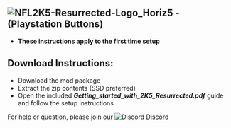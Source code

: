 ## ![NFL2K5-Resurrected-Logo_Horiz5](https://user-images.githubusercontent.com/69597675/125652934-6b21a6c3-e700-4709-8e10-01deb62d37f7.png) - (Playstation Buttons)
* **These instructions apply to the first time setup**

## Download Instructions:
* Download the mod package
* Extract the zip contents (SSD preferred)
* Open the included ***Getting_started_with_2K5_Resurrected.pdf*** guide and follow the setup instructions

For help or question, please join our ![Discord](https://user-images.githubusercontent.com/69597675/124640725-d1e88980-de5b-11eb-926d-ec5f55b19a62.png) [Discord](https://discord.gg/sBVXzYb)
